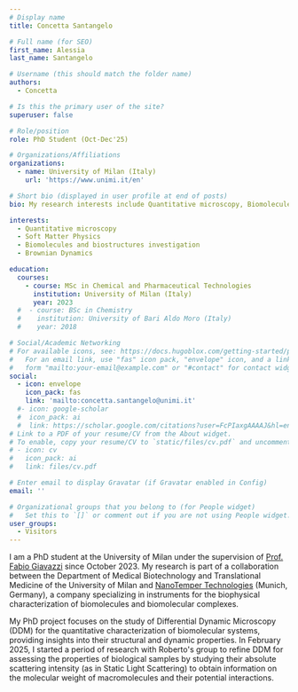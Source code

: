 ```yaml
---
# Display name
title: Concetta Santangelo

# Full name (for SEO)
first_name: Alessia
last_name: Santangelo

# Username (this should match the folder name)
authors:
  - Concetta

# Is this the primary user of the site?
superuser: false

# Role/position
role: PhD Student (Oct-Dec'25)

# Organizations/Affiliations
organizations:
  - name: University of Milan (Italy)
    url: 'https://www.unimi.it/en'

# Short bio (displayed in user profile at end of posts)
bio: My research interests include Quantitative microscopy, Biomolecules and biostructures investigation \& Brownian Dynamics.

interests:
  - Quantitative microscopy
  - Soft Matter Physics
  - Biomolecules and biostructures investigation
  - Brownian Dynamics

education:
  courses:
    - course: MSc in Chemical and Pharmaceutical Technologies
      institution: University of Milan (Italy)
      year: 2023
  #  - course: BSc in Chemistry
  #    institution: University of Bari Aldo Moro (Italy)
  #    year: 2018

# Social/Academic Networking
# For available icons, see: https://docs.hugoblox.com/getting-started/page-builder/#icons
#   For an email link, use "fas" icon pack, "envelope" icon, and a link in the
#   form "mailto:your-email@example.com" or "#contact" for contact widget.
social:
  - icon: envelope
    icon_pack: fas
    link: 'mailto:concetta.santangelo@unimi.it'
  #- icon: google-scholar
  #  icon_pack: ai
  #  link: https://scholar.google.com/citations?user=FcPIaxgAAAAJ&hl=en&oi=ao
# Link to a PDF of your resume/CV from the About widget.
# To enable, copy your resume/CV to `static/files/cv.pdf` and uncomment the lines below.
# - icon: cv
#   icon_pack: ai
#   link: files/cv.pdf

# Enter email to display Gravatar (if Gravatar enabled in Config)
email: ''

# Organizational groups that you belong to (for People widget)
#   Set this to `[]` or comment out if you are not using People widget.
user_groups:
  - Visitors
---
```

I am a PhD student at the University of Milan under the supervision of [Prof. Fabio Giavazzi](https://www.unimi.it/en/ugov/person/fabio-giavazzi) since October 2023. My research is part of a collaboration between the Department of Medical Biotechnology and Translational Medicine of the University of Milan and [NanoTemper Technologies](https://nanotempertech.com/) (Munich, Germany), a company specializing in instruments for the biophysical characterization of biomolecules and biomolecular complexes.

My PhD project focuses on the study of Differential Dynamic Microscopy (DDM) for the quantitative characterization of biomolecular systems, providing insights into their structural and dynamic properties. In February 2025, I started a period of research with Roberto's group to refine DDM for assessing the properties of biological samples by studying their absolute scattering intensity (as in Static Light Scattering) to obtain information on the molecular weight of macromolecules and their potential interactions.
